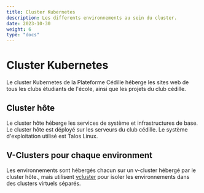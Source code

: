 ```yaml
---
title: Cluster Kubernetes
description: Les differents environnements au sein du cluster.
date: 2023-10-30
weight: 6
type: "docs"
---
```


# Cluster Kubernetes

Le cluster Kubernetes de la Plateforme Cédille héberge les sites web de tous les clubs étudiants de l'école, ainsi que les projets du club cédille. 

## Cluster hôte

Le cluster hôte héberge les services de système et infrastructures de base. Le cluster hôte est déployé sur les serveurs du club cédille. Le système d'exploitation utilisé est Talos Linux.

## V-Clusters pour chaque environment

Les environnements sont hébergés chacun sur un v-cluster hébergé par le cluster hôte., mais utilisent [vcluster](https://www.vcluster.com/) pour isoler les environnements dans des clusters virtuels séparés.

